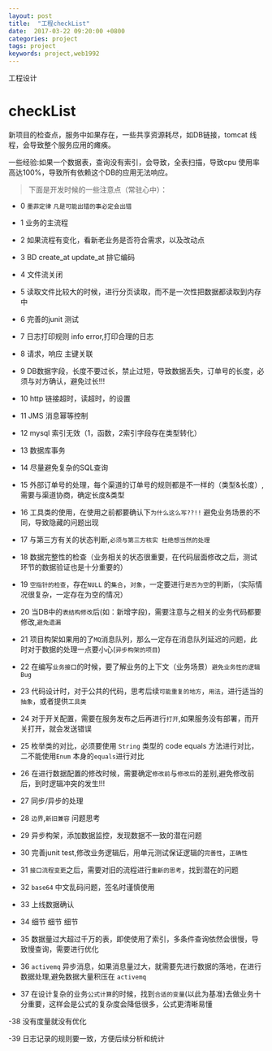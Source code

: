 ```yaml
---
layout: post
title:  "工程checkList"
date:  2017-03-22 09:20:00 +0800
categories: project
tags: project
keywords: project,web1992
---
```


工程设计

<!--more-->

checkList
===

新项目的检查点，服务中如果存在，一些共享资源耗尽，如DB链接，tomcat 线程，会导致整个服务应用的瘫痪。

一些经验:如果一个数据表，查询没有索引，会导致，全表扫描，导致cpu 使用率高达100%，导致所有依赖这个DB的应用无法响应。

> 下面是开发时候的一些注意点（常驻心中）：

- 0 `墨菲定律` `凡是可能出错的事必定会出错`

- 1 业务的主流程

- 2 如果流程有变化，看新老业务是否符合需求，以及改动点

- 3 BD create_at update_at 排它编码

- 4 文件流关闭

- 5 读取文件比较大的时候，进行分页读取，而不是一次性把数据都读取到内存中

- 6 完善的junit 测试

- 7 日志打印规则 info error,打印合理的日志

- 8 请求，响应 主键关联

- 9 DB数据字段，长度不要过长，禁止过短，导致数据丢失，订单号的长度，必须与对方确认，避免过长!!!

- 10 http 链接超时，读超时，的设置

- 11 JMS  消息幂等控制

- 12 mysql 索引无效（1，函数，2索引字段存在类型转化）

- 13 数据库事务

- 14 尽量避免复杂的SQL查询

- 15 外部订单号的处理，每个渠道的订单号的规则都是不一样的（类型&长度）,需要与渠道协商，确定长度&类型

- 16 工具类的使用，在使用之前都要确认下`为什么这么写??!!` 避免业务场景的不同，导致隐藏的问题出现

- 17 与第三方有关的状态判断,`必须与第三方核实 杜绝想当然的处理`

- 18 数据完整性的检查（业务相关的状态很重要，在代码层面修改之后，测试环节的数据验证也是十分重要的）

- 19 `空指针的检查`，存在`NULL` 的`集合`，`对象`，一定要进行`是否为空`的判断，（实际情况很复杂，一定存在为空的情况）

- 20 当DB中的`表结构修改`后(如：新增字段)，需要注意与之相关的业务代码都要修改,`避免遗漏`

- 21 项目构架如果用的了`MQ`消息队列，那么一定存在消息队列延迟的问题，此时对于数据的处理一点要小心(`异步构架的项目`)

- 22 在编写`业务接口`的时候，要了解业务的上下文（业务场景）`避免业务性的逻辑Bug`

- 23 代码设计时，对于公共的代码，思考后续`可能重复的地方`，`用法`，进行适当的`抽象`，或者提供`工具类`

- 24 对于开关配置，需要在服务发布之后再进行`打开`,如果服务没有部署，而开关打开，就会发送错误

- 25 枚举类的对比，必须要使用 `String` 类型的 code equals 方法进行对比，二不能使用`Enum` 本身的`equals`进行对比

- 26 在进行数据配置的修改时候，需要确定`修改前`与`修改后`的差别,避免修改前后，到时逻辑冲突的发生!!!

- 27 同步/异步的处理

- 28 `边界`,`新旧兼容` 问题思考

- 29 异步构架，添加数据监控，发现数据不一致的潜在问题

- 30 完善junit test,修改业务逻辑后，用单元测试保证逻辑的`完善性`，`正确性`

- 31 `接口流程变更`之后，需要对旧的流程进行`重新的思考`，找到潜在的问题

- 32 `base64` 中文乱码问题，签名时谨慎使用

- 33 上线数据确认

- 34 细节 细节 细节

- 35 数据量过大超过千万的表，即使使用了索引，多条件查询依然会很慢，导致慢查询，需要进行优化

- 36 `activemq` 异步消息，如果消息量过大，就需要先进行数据的落地，在进行数据处理,避免数据大量积压在 `activemq`

- 37 在设计复杂的业务`公式计算`的时候，找到`合适的变量`(以此为基准)去做业务十分重要，这样会是公式的复杂度会降低很多，公式更清晰易懂

-38 没有度量就没有优化

-39 日志记录的规则要一致，方便后续分析和统计